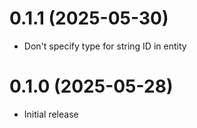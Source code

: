 # 0.1.1 (2025-05-30)

- Don't specify type for string ID in entity

# 0.1.0 (2025-05-28)

- Initial release
